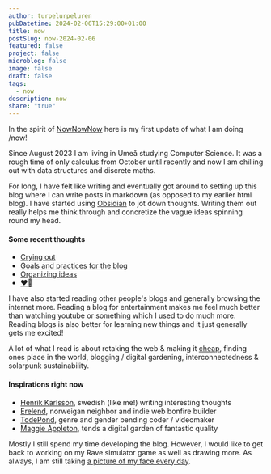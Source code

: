 ```yaml
---
author: turpelurpeluren
pubDatetime: 2024-02-06T15:29:00+01:00
title: now
postSlug: now-2024-02-06
featured: false
project: false
microblog: false
image: false
draft: false
tags:
  - now
description: now
share: "true"
---
```


In the spirit of [NowNowNow](https://nownownow.com/) here is my first update of what I am doing /now!

Since August 2023 I am living in Umeå studying Computer Science. It was a rough time of only calculus from October until recently and now I am chilling out with data structures and discrete maths.

For long, I have felt like writing and eventually got around to setting up this blog where I can write posts in markdown (as opposed to my earlier html blog). I have started using [Obsidian](https://obsidian.md/) to jot down thoughts. Writing them out really helps me think through and concretize the vague ideas spinning round my head.
#### Some recent thoughts

- [Crying out](/posts/crying-out)
- [Goals and practices for the blog](/posts/blog-goals-and-practices)
- [Organizing ideas](/posts/organizing-ideas)
- [❤️👾](/posts/ili)

I have also started reading other people's blogs and generally browsing the internet more. Reading a blog for entertainment makes me feel much better than watching youtube or something which I used to do much more. Reading blogs is also better for learning new things and it just generally gets me excited! 

A lot of what I read is about retaking the web & making it [cheap](https://potato.cheap/), finding ones place in the world, blogging / digital gardening, interconnectedness & solarpunk sustainability. 
#### Inspirations right now

- [Henrik Karlsson](https://www.henrikkarlsson.xyz/p/first-we-shape-our-social-graph-then), swedish (like me!) writing interesting thoughts
- [Erelend](https://blog.erlend.sh/reclaiming-my-digital-identity), norweigan neighbor and indie web bonfire builder
- [TodePond](https://www.todepond.com/wikiblogarden/my-wikiblogarden/), genre and gender bending coder / videomaker
- [Maggie Appleton](https://maggieappleton.com/garden-history), tends a digital garden of fantastic quality

Mostly I still spend my time developing the blog. However, I would like to get back to working on my Rave simulator game as well as drawing more. As always, I am still taking [a picture of my face every day](/posts/potd-webplayer).